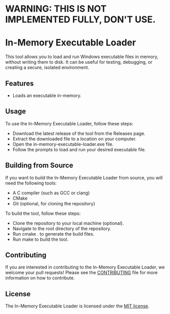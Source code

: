 # WARNING: THIS IS NOT IMPLEMENTED FULLY, DON'T USE.

# In-Memory Executable Loader

This tool allows you to load and run Windows executable files in memory, without writing them to disk. It can be useful for testing, debugging, or creating a secure, isolated environment.

## Features

* Loads an executable in-memory.

## Usage

To use the In-Memory Executable Loader, follow these steps:

* Download the latest release of the tool from the Releases page.
* Extract the downloaded file to a location on your computer.
* Open the in-memory-executable-loader.exe file.
* Follow the prompts to load and run your desired executable file.

## Building from Source

If you want to build the In-Memory Executable Loader from source, you will need the following tools:

* A C compiler (such as GCC or clang)
* CMake
* Git (optional, for cloning the repository)

To build the tool, follow these steps:

* Clone the repository to your local machine (optional).
* Navigate to the root directory of the repository.
* Run cmake . to generate the build files.
* Run make to build the tool.

## Contributing

If you are interested in contributing to the In-Memory Executable Loader, we welcome your pull requests! Please see the [CONTRIBUTING](CONTRIBUTING) file for more information on how to contribute.

## License

The In-Memory Executable Loader is licensed under the [MIT license](LICENSE).
